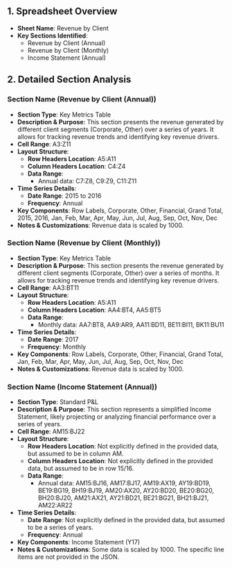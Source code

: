 ## 1. Spreadsheet Overview
- **Sheet Name**: Revenue by Client
- **Key Sections Identified**:
    - Revenue by Client (Annual)
    - Revenue by Client (Monthly)
    - Income Statement (Annual)

## 2. Detailed Section Analysis

### Section Name (Revenue by Client (Annual))
- **Section Type**: Key Metrics Table
- **Description & Purpose**: This section presents the revenue generated by different client segments (Corporate, Other) over a series of years. It allows for tracking revenue trends and identifying key revenue drivers.
- **Cell Range**: A3:Z11
- **Layout Structure**:
    - **Row Headers Location**: A5:A11
    - **Column Headers Location**: C4:Z4
    - **Data Range**:
      - Annual data: C7:Z8, C9:Z9, C11:Z11
- **Time Series Details**:
    - **Date Range**: 2015 to 2016
    - **Frequency**: Annual
- **Key Components**: Row Labels, Corporate, Other, Financial, Grand Total, 2015, 2016, Jan, Feb, Mar, Apr, May, Jun, Jul, Aug, Sep, Oct, Nov, Dec
- **Notes & Customizations**: Revenue data is scaled by 1000.

### Section Name (Revenue by Client (Monthly))
- **Section Type**: Key Metrics Table
- **Description & Purpose**: This section presents the revenue generated by different client segments (Corporate, Other) over a series of months. It allows for tracking revenue trends and identifying key revenue drivers.
- **Cell Range**: AA3:BT11
- **Layout Structure**:
    - **Row Headers Location**: A5:A11
    - **Column Headers Location**: AA4:BT4, AA5:BT5
    - **Data Range**:
      - Monthly data: AA7:BT8, AA9:AR9, AA11:BD11, BE11:BI11, BK11:BU11
- **Time Series Details**:
    - **Date Range**: 2017
    - **Frequency**: Monthly
- **Key Components**: Row Labels, Corporate, Other, Financial, Grand Total, Jan, Feb, Mar, Apr, May, Jun, Jul, Aug, Sep, Oct, Nov, Dec
- **Notes & Customizations**: Revenue data is scaled by 1000.

### Section Name (Income Statement (Annual))
- **Section Type**: Standard P&L
- **Description & Purpose**: This section represents a simplified Income Statement, likely projecting or analyzing financial performance over a series of years.
- **Cell Range**: AM15:BJ22
- **Layout Structure**:
    - **Row Headers Location**: Not explicitly defined in the provided data, but assumed to be in column AM.
    - **Column Headers Location**: Not explicitly defined in the provided data, but assumed to be in row 15/16.
    - **Data Range**:
      - Annual data: AM15:BJ16, AM17:BJ17, AM19:AX19, AY19:BD19, BE19:BG19, BH19:BJ19, AM20:AX20, AY20:BD20, BE20:BG20, BH20:BJ20, AM21:AX21, AY21:BD21, BE21:BG21, BH21:BJ21, AM22:AR22
- **Time Series Details**:
    - **Date Range**: Not explicitly defined in the provided data, but assumed to be a series of years.
    - **Frequency**: Annual
- **Key Components**: Income Statement (Y17)
- **Notes & Customizations**: Some data is scaled by 1000. The specific line items are not provided in the JSON.
